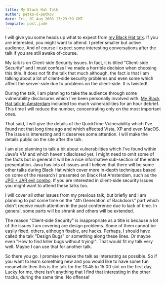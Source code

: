 ```yaml
---
title: My Black Hat Talk
author: petko-d-petkov
date: Fri, 01 Aug 2008 13:23:39 GMT
template: post.jade
---
```


I will give you some heads up what to expect from [my Black Hat talk](http://www.blackhat.com/html/bh-usa-08/bh-usa-08-speakers.html#Petkov). If you are interested, you might want to attend. I prefer smaller but active audience. And of course I expect some interesting conversations after the talk if you are still awake of-course.

My talk is on Client-side Security issues. In fact, it is titled "Client-side Security" and I must confess I've made a horrible decision when choosing this title. It does not fit the talk that much although, the fact is that I am talking about a lot of client-side security problems and even some which affect the server-side due to problems on the client-side. It is twisted!

During the talk, I am planning to take the audience through some vulnerability disclosures which I've been personally involved with. [My Black Hat talk in Amsterdam](/blog/black-hat-europe-2008/) included too much vulnerabilities for an hour debrief. This time I will reduce the number, concentrating only on the most important ones.

That said, I will give the details of the QuickTime Vulnerability which I've found not that long time ago and which affected Vista, XP and even MacOS. The issue is interesting and it deserves some attention. I will make the details public on the site after the talk.

I am also planning to talk a bit about vulnerabilities which I've found within Java's VM and which haven't disclosed yet. I might need to omit some of the facts but in general it will be a nice informative sub-section of the entire presentation. Java has lots of issues and I believe that there will be some other talks during Black Hat which cover more in-depth techniques based on some of the research I presented on Black Hat Amsterdam, such as the [JPG + JAR evil combo](/blog/java-jar-attacks-and-features/). If you are interested in client-side security issues you might want to attend these talks too.

I will cover all other issues from my previous talk, but briefly and I am planning to put some time on the "4th Generation of Backdoors" part which didn't receive much attention in the past conference due to lack of time. In general, some parts will be shrank and others will be extended. 

The reason "Client-side Security" is inappropriate as a title is because a lot of the issues I am covering are design problems. Some of them cannot be easily fixed, others, although fixable, are hacks. Perhaps, I should have called the talk "Design Bugs" or something along these lines. Or maybe even "How to find killer bugs without trying!". That would fit my talk very well. Maybe I can use that for another talk.

So there you go. I promise to make the talk as interesting as possible. So if you want to learn something new and you would like to have some fun meanwhile then this is the talk for the 13:45 to 15:00 slot on the first day. Lucky for me, there isn't anything that I find that interesting in the other tracks, during the same time. No offense!
